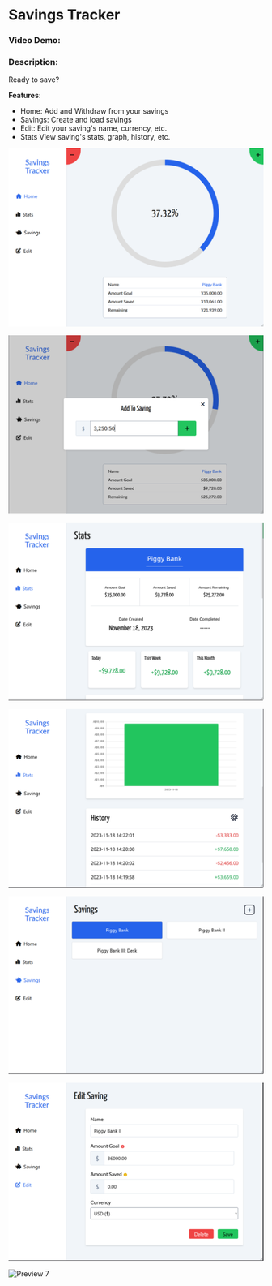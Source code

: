 # Savings Tracker

### Video Demo: 

### Description:
Ready to save? 

**Features**:
- Home: Add and Withdraw from your savings
- Savings: Create and load savings
- Edit: Edit your saving's name, currency, etc.
- Stats View saving's stats, graph, history, etc.

![Preview 1](/static/img/preview1.png)


![Preview 2](/static/img/preview2.png)


![Preview 3](/static/img/preview3.png)


![Preview 4](/static/img/preview4.png)


![Preview 5](/static/img/preview5.png)


![Preview 6](/static/img/preview6.png)


![Preview 7](/static/img/preview7.png)
